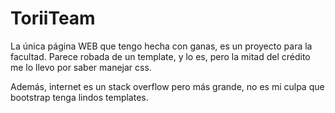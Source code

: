 # ToriiTeam

La única página WEB que tengo hecha con ganas, es un proyecto para la facultad. Parece robada de un template, y lo es, pero la mitad del crédito me lo llevo por saber manejar css.

Además, internet es un stack overflow pero más grande, no es mi culpa que bootstrap tenga lindos templates.

